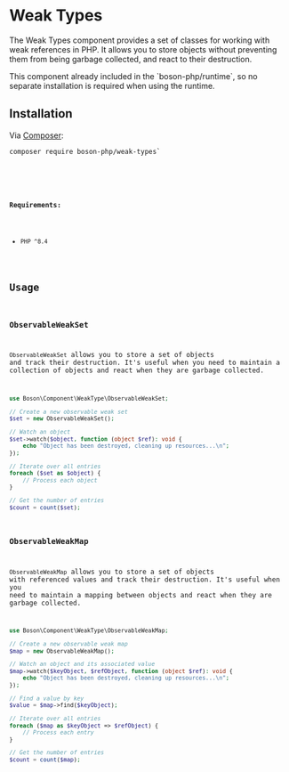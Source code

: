 # Weak Types

<show-structure for="chapter" depth="2"/>

The Weak Types component provides a set of classes for working with weak 
references in PHP. It allows you to store objects without preventing them 
from being garbage collected, and react to their destruction.

<note>
This component already included in the `boson-php/runtime`, 
so no separate installation is required when using the runtime.
</note>


## Installation

<tldr>
    <p>
        Via <a href="https://getcomposer.org/doc/01-basic-usage.md#installing-dependencies">Composer</a>:
    </p>
    <p>
        <code lang="bash">composer require boson-php/weak-types`
    </p>
</tldr>

**Requirements:**

* `PHP ^8.4`


## Usage

### ObservableWeakSet

`ObservableWeakSet` allows you to store a set of objects and track their 
destruction. It's useful when you need to maintain a collection of objects 
and react when they are garbage collected.

```php
use Boson\Component\WeakType\ObservableWeakSet;

// Create a new observable weak set
$set = new ObservableWeakSet();

// Watch an object
$set->watch($object, function (object $ref): void {
    echo "Object has been destroyed, cleaning up resources...\n";
});

// Iterate over all entries
foreach ($set as $object) {
    // Process each object
}

// Get the number of entries
$count = count($set);
```

### ObservableWeakMap

`ObservableWeakMap` allows you to store a set of objects with referenced
values and track their destruction. It's useful when you need to maintain a
mapping between objects and react when they are garbage collected.

```php
use Boson\Component\WeakType\ObservableWeakMap;

// Create a new observable weak map
$map = new ObservableWeakMap();

// Watch an object and its associated value
$map->watch($keyObject, $refObject, function (object $ref): void {
    echo "Object has been destroyed, cleaning up resources...\n";
});

// Find a value by key
$value = $map->find($keyObject);

// Iterate over all entries
foreach ($map as $keyObject => $refObject) {
    // Process each entry
}

// Get the number of entries
$count = count($map);
```